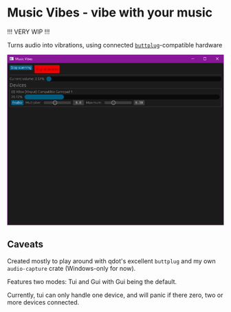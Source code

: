 # Music Vibes - vibe with your music

!!! VERY WIP !!!

Turns audio into vibrations, using connected
[`buttplug`](https://buttplug.io/)-compatible hardware

![image](./screenshot.png)

## Caveats

Created mostly to play around with qdot's excellent `buttplug` and my own
`audio-capture` crate (Windows-only for now).

Features two modes: Tui and Gui with Gui being the default.

Currently, tui can only handle one device, and will panic if there zero, two
or more devices connected.
